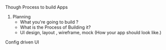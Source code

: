 Though Process to build Apps
1. Planning
    - What you're going to build ?
    - What is the Process of Building it?
    - UI design, layout , wireframe, mock (How your app should look like.)


Config driven UI